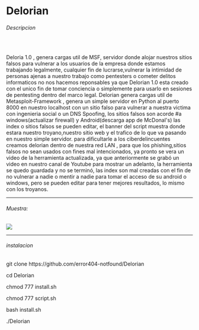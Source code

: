 # Delorian
<h6>Descripcion</h6>
<br>
<p>Deloria 1.0 , genera cargas util de MSF, servidor donde alojar nuestros sitios falsos para vulnerar a los usuarios de la empresa 
donde estamos trabajando legalmente, cualquier fin de lucrarse,vulnerar la intimidad de personas ajenas a nuestro trabajo como    pentesters o cometer delitos informaticos no nos hacemos reponsables ya que Delorian 1.0 esta creado con el unico fin de tomar conciencia o simplemente para usarlo en sesiones de pentesting dentro del marco legal.
Delorian genera cargas util de Metasploit-Framework , genera un simple servidor en Python al puerto 8000 en nuestro localhost 
con un sitio falso para vulnerar a nuestra victima con ingenieria social o un DNS Spoofing, los sitios falsos son acorde #a     windows(actualizar firewall) y Android(descarga app de McDonal's) las index o sitios falsos se pueden editar, 
el banner del script muestra donde estara nuestro troyano,nuestro sitio web y el trafico de lo que va pasando en nuestro simple servidor.
para dificultarle a los ciberdelincuentes creamos delorian dentro de nuestra red LAN , para que los phishing,sitios falsos no sean 
usados con fines mal intencionados, ya pronto se vera un video de la herramienta actualizada, ya que anteriormente se grabó un video
en nuestro canal de Youtube para mostrar un adelanto, la herramienta se quedo guardada y no se terminó, las index son mal 
creadas con el fin de no vulnerar a nadie o mentir a nadie para tomar el acceso de su android o windows, pero se pueden editar para 
tener mejores resultados, lo mismo con los troyanos.</p>
<hr>
<h6>Muestra:</h6>
<img src="foto.jpg">
<hr>
<h6>instalacion</h6>
<p>git clone https://github.com/error404-notfound/Delorian</p>
<p>cd Delorian</p>
<p>chmod 777 install.sh</p>
<p>chmod 777 script.sh</p>
<p>bash install.sh</p> 
<p>./Delorian</p>
